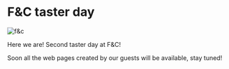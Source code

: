 # F&C taster day


![f&c](https://pbs.twimg.com/media/B4QT1jACAAQeH5P.jpg:large)


Here we are! Second taster day at F&C!

Soon all the web pages created by our guests will be available, stay tuned!